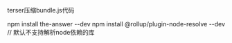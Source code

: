terser压缩bundle.js代码

npm install the-answer --dev
npm install @rollup/plugin-node-resolve --dev
// 默认不支持解析node依赖的库